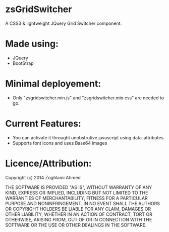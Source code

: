 zsGridSwitcher
=========================

A CSS3 & lightweight JQuery Grid Switcher component.

Made using:
=========================

- JQuery
- BootStrap

Minimal deployement:
=========================

- Only "zsgridswitcher.min.js" and "zsgridswitcher.min.css" are needed to go.



Current Features:
=========================

- You can activate it throught unobstrutive javascript using data-attributes
- Supports font icons and uses Base64 images


Licence/Attribution:
=========================
Copyright (c) 2014 Zoghlami Ahmed

THE SOFTWARE IS PROVIDED "AS IS", WITHOUT WARRANTY OF ANY KIND, EXPRESS OR
IMPLIED, INCLUDING BUT NOT LIMITED TO THE WARRANTIES OF MERCHANTABILITY,
FITNESS FOR A PARTICULAR PURPOSE AND NONINFRINGEMENT. IN NO EVENT SHALL THE
AUTHORS OR COPYRIGHT HOLDERS BE LIABLE FOR ANY CLAIM, DAMAGES OR OTHER
LIABILITY, WHETHER IN AN ACTION OF CONTRACT, TORT OR OTHERWISE, ARISING FROM,
OUT OF OR IN CONNECTION WITH THE SOFTWARE OR THE USE OR OTHER DEALINGS IN
THE SOFTWARE.